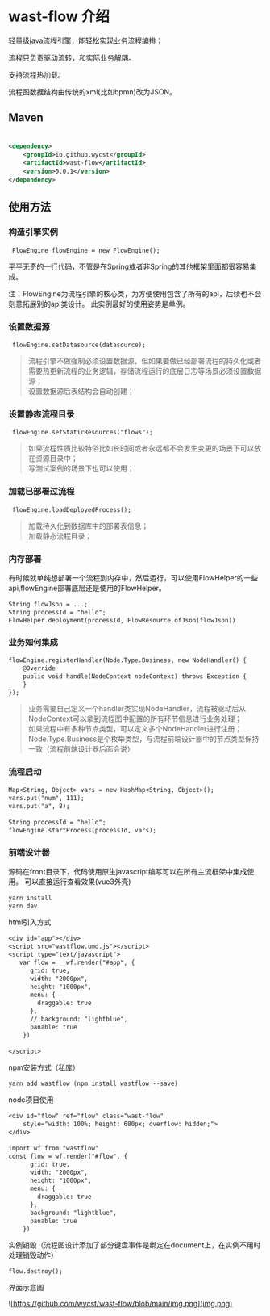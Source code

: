 # wast-flow 介绍

轻量级java流程引擎，能轻松实现业务流程编排；<br/>

流程只负责驱动流转，和实际业务解耦。<br/>

支持流程热加载。<br/>

流程图数据结构由传统的xml(比如bpmn)改为JSON。

## Maven

```xml

<dependency>
    <groupId>io.github.wycst</groupId>
    <artifactId>wast-flow</artifactId>
    <version>0.0.1</version>
</dependency>
```

## 使用方法

### 构造引擎实例

```
 FlowEngine flowEngine = new FlowEngine();
```
平平无奇的一行代码，不管是在Spring或者非Spring的其他框架里面都很容易集成。

注：FlowEngine为流程引擎的核心类，为方便使用包含了所有的api，后续也不会刻意拓展别的api类设计。
此实例最好的使用姿势是单例。

### 设置数据源
```
 flowEngine.setDatasource(datasource);
```
> 流程引擎不做强制必须设置数据源，但如果要做已经部署流程的持久化或者需要热更新流程的业务逻辑，存储流程运行的底层日志等场景必须设置数据源；<br>
> 设置数据源后表结构会自动创建；

### 设置静态流程目录
```
 flowEngine.setStaticResources("flows");
```
> 如果流程性质比较特俗比如长时间或者永远都不会发生变更的场景下可以放在资源目录中；<br>
> 写测试案例的场景下也可以使用；

### 加载已部署过流程

```
 flowEngine.loadDeployedProcess();
```
> 加载持久化到数据库中的部署表信息；<br>
> 加载静态流程目录；<br>

### 内存部署

有时候就单纯想部署一个流程到内存中，然后运行，可以使用FlowHelper的一些api,flowEngine部署底层还是使用的FlowHelper。
```
String flowJson = ...;
String processId = "hello";
FlowHelper.deployment(processId, FlowResource.ofJson(flowJson))
```

### 业务如何集成
```
flowEngine.registerHandler(Node.Type.Business, new NodeHandler() {
    @Override
    public void handle(NodeContext nodeContext) throws Exception {
    }
});
```

> 业务需要自己定义一个handler类实现NodeHandler，流程被驱动后从NodeContext可以拿到流程图中配置的所有环节信息进行业务处理；<br>
> 如果流程中有多种节点类型，可以定义多个NodeHandler进行注册；
> Node.Type.Business是个枚举类型，与流程前端设计器中的节点类型保持一致（流程前端设计器后面会说）

### 流程启动
```
Map<String, Object> vars = new HashMap<String, Object>();
vars.put("num", 111);
vars.put("a", 8);

String processId = "hello";
flowEngine.startProcess(processId, vars);
```

### 前端设计器

源码在front目录下，代码使用原生javascript编写可以在所有主流框架中集成使用。
可以直接运行查看效果(vue3外壳)
```
yarn install 
yarn dev
```

html引入方式
```
<div id="app"></div>
<script src="wastflow.umd.js"></script>
<script type="text/javascript">
   var flow = __wf.render("#app", {
      grid: true,
      width: "2000px",
      height: "1000px",
      menu: {
        draggable: true
      },
      // background: "lightblue",
      panable: true
    })

</script>
```

npm安装方式（私库）
```
yarn add wastflow (npm install wastflow --save)
```

node项目使用
```
<div id="flow" ref="flow" class="wast-flow" 
    style="width: 100%; height: 680px; overflow: hidden;">
</div>

import wf from "wastflow"
const flow = wf.render("#flow", {
      grid: true,
      width: "2000px",
      height: "1000px",
      menu: {
        draggable: true
      },
      background: "lightblue",
      panable: true
    })
```

实例销毁（流程图设计添加了部分键盘事件是绑定在document上，在实例不用时处理销毁动作）
```
flow.destroy();
```
界面示意图

![https://github.com/wycst/wast-flow/blob/main/img.png](img.png)

